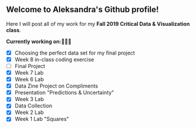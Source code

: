 ## Welcome to Aleksandra's Github profile!

Here I will post all of my work for my <b>Fall 2019 Critical Data & Visualization class</b>.


<b>Currently working on:</b>👩🏼‍💻
- [x] Choosing the perfect data set for my final project
- [x] Week 8 in-class coding exercise
- [ ] Final Project
- [x] Week 7 Lab
- [x] Week 6 Lab
- [x] Data Zine Project on Compliments
- [x] Presentation "Predictions & Uncertainty"
- [x] Week 3 Lab
- [x] Data Collection
- [x] Week 2 Lab
- [x] Week 1 Lab "Squares"
